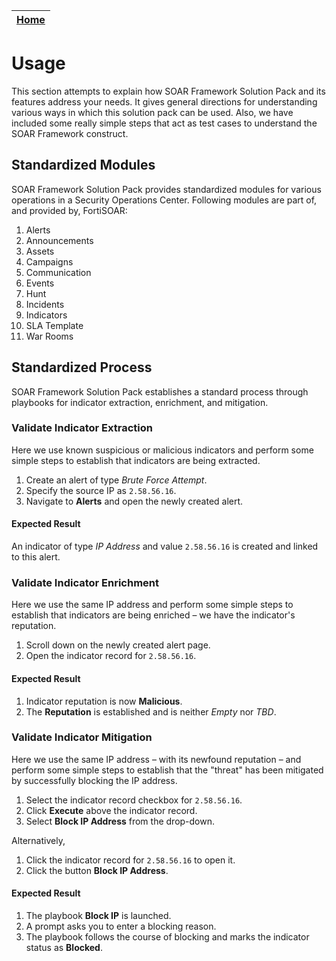 | [Home](../README.md) |
|----------------------|

# Usage

This section attempts to explain how SOAR Framework Solution Pack and its features address your needs. It gives general directions for understanding various ways in which this solution pack can be used. Also, we have included some really simple steps that act as test cases to understand the SOAR Framework construct.

## Standardized Modules
SOAR Framework Solution Pack provides standardized modules for various operations in a Security Operations Center. Following modules are part of, and provided by, FortiSOAR:

1. Alerts
2. Announcements
3. Assets
4. Campaigns
5. Communication
6. Events
7. Hunt
8. Incidents
9. Indicators
10. SLA Template
11. War Rooms


## Standardized Process

SOAR Framework Solution Pack establishes a standard process through playbooks for indicator extraction, enrichment, and mitigation.

### Validate Indicator Extraction

Here we use known suspicious or malicious indicators and perform some simple steps to establish that indicators are being extracted.

1. Create an alert of type *Brute Force Attempt*.
2. Specify the source IP as `2.58.56.16`.
3. Navigate to **Alerts** and open the newly created alert.

#### Expected Result

An indicator of type *IP Address* and value `2.58.56.16` is created and linked to this alert.

### Validate Indicator Enrichment

Here we use the same IP address and perform some simple steps to establish that indicators are being enriched &ndash; we have the indicator's reputation.

1. Scroll down on the newly created alert page.
2. Open the indicator record for `2.58.56.16`.

#### Expected Result

1. Indicator reputation is now **Malicious**.
2. The **Reputation** is established and is neither *Empty* nor *TBD*.

### Validate Indicator Mitigation

Here we use the same IP address &ndash; with its newfound reputation &ndash; and perform some simple steps to establish that the "threat" has been mitigated by successfully blocking the IP address.

1. Select the indicator record checkbox for `2.58.56.16`.
2. Click **Execute** above the indicator record.
3. Select **Block IP Address** from the drop-down.

Alternatively,
1. Click the indicator record for `2.58.56.16` to open it.
2. Click the button **Block IP Address**.

#### Expected Result

1. The playbook **Block IP** is launched.
2. A prompt asks you to enter a blocking reason.
3. The playbook follows the course of blocking and marks the indicator status as **Blocked**.